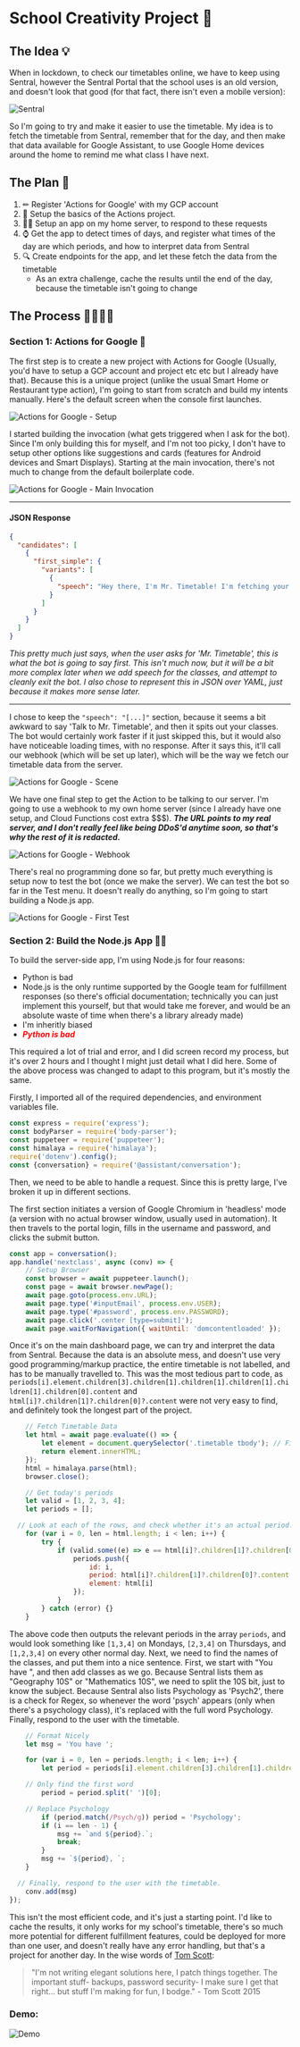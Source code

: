 # School Creativity Project 🎨
## The Idea 💡
When in lockdown, to check our timetables online, we have to keep using Sentral, however the Sentral Portal that the school uses is an old version, and doesn't look that good (for that fact, there isn't even a mobile version):

![Sentral](./images/sentral.jpg "Sentral")

So I'm going to try and make it easier to use the timetable. My idea is to fetch the timetable from Sentral, remember that for the day, and then make that data available for Google Assistant, to use Google Home devices around the home to remind me what class I have next.

## The Plan 📃
1. ✏ Register 'Actions for Google' with my GCP account
2. 💭 Setup the basics of the Actions project.
3. 👨‍💻 Setup an app on my home server, to respond to these requests
4. ⌚ Get the app to detect times of days, and register what times of the day are which periods, and how to interpret data from Sentral
5. 🔍 Create endpoints for the app, and let these fetch the data from the timetable
    - As an extra challenge, cache the results until the end of the day, because the timetable isn't going to change

## The Process 👨‍💻🐱‍💻

### Section 1: Actions for Google 💭
The first step is to create a new project with Actions for Google (Usually, you'd have to setup a GCP account and project etc etc but I already have that). Because this is a unique project (unlike the usual Smart Home or Restaurant type action), I'm going to start from scratch and build my intents manually. Here's the default screen when the console first launches.

![Actions for Google - Setup](./images/actions-setup.png "Actions for Google - Setup")

I started building the invocation (what gets triggered when I ask for the bot). Since I'm only building this for myself, and I'm not too picky, I don't have to setup other options like suggestions and cards (features for Android devices and Smart Displays). Starting at the main invocation, there's not much to change from the default boilerplate code.

![Actions for Google - Main Invocation](./images/actions-maininvocation.png "Actions for Google - Main Invocation")

---

#### JSON Response
```json
{
  "candidates": [
    {
      "first_simple": {
        "variants": [
          {
            "speech": "Hey there, I'm Mr. Timetable! I'm fetching your classes now."
          }
        ]
      }
    }
  ]
}
```
_This pretty much just says, when the user asks for 'Mr. Timetable', this is what the bot is going to say first. This isn't much now, but it will be a bit more complex later when we add speech for the classes, and attempt to cleanly exit the bot. I also chose to represent this in JSON over YAML, just because it makes more sense later._

---

I chose to keep the `"speech": "[...]"` section, because it seems a bit awkward to say 'Talk to Mr. Timetable', and then it spits out your classes. The bot would certainly work faster if it just skipped this, but it would also have noticeable loading times, with no response. After it says this, it'll call our webhook (which will be set up later), which will be the way we fetch our timetable data from the server.

![Actions for Google - Scene](./images/actions-scene.png "Actions for Google - Scene")

We have one final step to get the Action to be talking to our server. I'm going to use a webhook to my own home server (since I already have one setup, and Cloud Functions cost extra $$$). **_The URL points to my real server, and I don't really feel like being DDoS'd anytime soon, so that's why the rest of it is redacted._**

![Actions for Google - Webhook](./images/actions-webhook.png "Actions for Google - Webhook")

There's real no programming done so far, but pretty much everything is setup now to test the bot (once we make the server). We can test the bot so far in the Test menu. It doesn't really do anything, so I'm going to start building a Node.js app.

![Actions for Google - First Test](./images/actions-firsttest.png "Actions for Google - First Test")

### Section 2: Build the Node.js App 👨‍💻

To build the server-side app, I'm using Node.js for four reasons:

- Python is bad
- Node.js is the only runtime supported by the Google team for fulfillment responses (so there's official documentation; technically you can just implement this yourself, but that would take me forever, and would be an absolute waste of time when there's a library already made)
- I'm inheritly biased
- <span style="color:red">_**Python is bad**_</span>

This required a lot of trial and error, and I did screen record my process, but it's over 2 hours and I thought I might just detail what I did here. Some of the above process was changed to adapt to this program, but it's mostly the same.

Firstly, I imported all of the required dependencies, and environment variables file.
```js
const express = require('express');
const bodyParser = require('body-parser');
const puppeteer = require('puppeteer');
const himalaya = require('himalaya');
require('dotenv').config();
const {conversation} = require('@assistant/conversation');
```

Then, we need to be able to handle a request. Since this is pretty large, I've broken it up in different sections.

The first section initiates a version of Google Chromium in 'headless' mode (a version with no actual browser window, usually used in automation). It then travels to the portal login, fills in the username and password, and clicks the submit button.
```js
const app = conversation();
app.handle('nextclass', async (conv) => {
	// Setup Browser
	const browser = await puppeteer.launch();
	const page = await browser.newPage();
	await page.goto(process.env.URL);
	await page.type('#inputEmail', process.env.USER);
	await page.type('#password', process.env.PASSWORD);
	await page.click('.center [type=submit]');
	await page.waitForNavigation({ waitUntil: 'domcontentloaded' });
```

Once it's on the main dashboard page, we can try and interpret the data from Sentral. Because the data is an absolute mess, and doesn't use very good programming/markup practice, the entire timetable is not labelled, and has to be manually travelled to. This was the most tedious part to code, as `periods[i].element.children[3].children[1].children[1].children[1].children[1].children[0].content` and `html[i]?.children[1]?.children[0]?.content` were not very easy to find, and definitely took the longest part of the project.

```js
	// Fetch Timetable Data
	let html = await page.evaluate(() => {
		let element = document.querySelector('.timetable tbody'); // Find the timetable on the screen
		return element.innerHTML;
	});
	html = himalaya.parse(html);
	browser.close();

	// Get today's periods
	let valid = [1, 2, 3, 4];
	let periods = [];

  // Look at each of the rows, and check whether it's an actual period.
	for (var i = 0, len = html.length; i < len; i++) {
		try {
			if (valid.some((e) => e == html[i]?.children[1]?.children[0]?.content.toString())) {
				periods.push({
					id: i,
					period: html[i]?.children[1]?.children[0]?.content.toString(),
					element: html[i]
				});
			}
		} catch (error) {}
	}
```

The above code then outputs the relevant periods in the array `periods`, and would look something like `[1,3,4]` on Mondays, `[2,3,4]` on Thursdays, and `[1,2,3,4]` on every other normal day.
Next, we need to find the names of the classes, and put them into a nice sentence. First, we start with "You have ", and then add classes as we go. Because Sentral lists them as "Geography 10S" or "Mathematics 10S", we need to split the 10S bit, just to know the subject.
Because Sentral also lists Psychology as 'Psych2', there is a check for Regex, so whenever the word 'psych' appears (only when there's a psychology class), it's replaced with the full word Psychology.
Finally, respond to the user with the timetable.

```js
	// Format Nicely
	let msg = 'You have ';

	for (var i = 0, len = periods.length; i < len; i++) {
		let period = periods[i].element.children[3].children[1].children[1].children[1].children[1].children[0].content;

    // Only find the first word
		period = period.split(' ')[0];

    // Replace Psychology
		if (period.match(/Psych/g)) period = 'Psychology';
		if (i == len - 1) {
			msg += `and ${period}.`;
			break;
		}
		msg += `${period}, `;
	}

  // Finally, respond to the user with the timetable.
	conv.add(msg)
});
```

This isn't the most efficient code, and it's just a starting point. I'd like to cache the results, it only works for my school's timetable, there's so much more potential for different fulfillment features, could be deployed for more than one user, and doesn't really have any error handling, but that's a project for another day. In the wise words of [Tom Scott](https://www.youtube.com/watch?v=lIFE7h3m40U "The Art of the Bodge: How I Made The Emoji Keyboard, by Tom Scott"):
> "I'm not writing elegant solutions here, I patch things together. The important stuff- backups, password security- I make sure I get that right... but stuff I'm making for fun, I bodge." - Tom Scott 2015

### Demo:
![Demo](./images/demo.gif "Demo")
